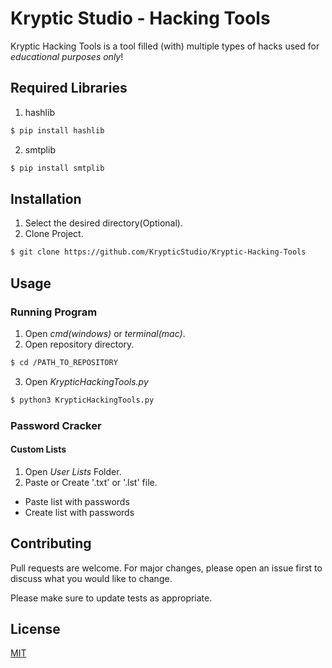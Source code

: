 # Kryptic Studio - Hacking Tools

Kryptic Hacking Tools is a tool filled (with) multiple types of hacks used for *educational purposes only*!

## Required Libraries

1. hashlib
```bash
$ pip install hashlib
```
2. smtplib
```bash
$ pip install smtplib
```

## Installation

1. Select the desired directory(Optional).
2. Clone Project.


```bash
$ git clone https://github.com/KrypticStudio/Kryptic-Hacking-Tools
```

## Usage
### Running Program
1. Open *cmd(windows)* or *terminal(mac)*.
2. Open repository directory.
```bash
$ cd /PATH_TO_REPOSITORY
```
3. Open *KrypticHackingTools.py*
```bash
$ python3 KrypticHackingTools.py
```
### Password Cracker
#### Custom Lists
1. Open *User Lists* Folder.
2. Paste or Create '.txt' or '.lst' file.
- Paste list with passwords
- Create list with passwords

## Contributing
Pull requests are welcome. For major changes, please open an issue first to discuss what you would like to change.

Please make sure to update tests as appropriate.

## License
[MIT](https://choosealicense.com/licenses/mit/)
